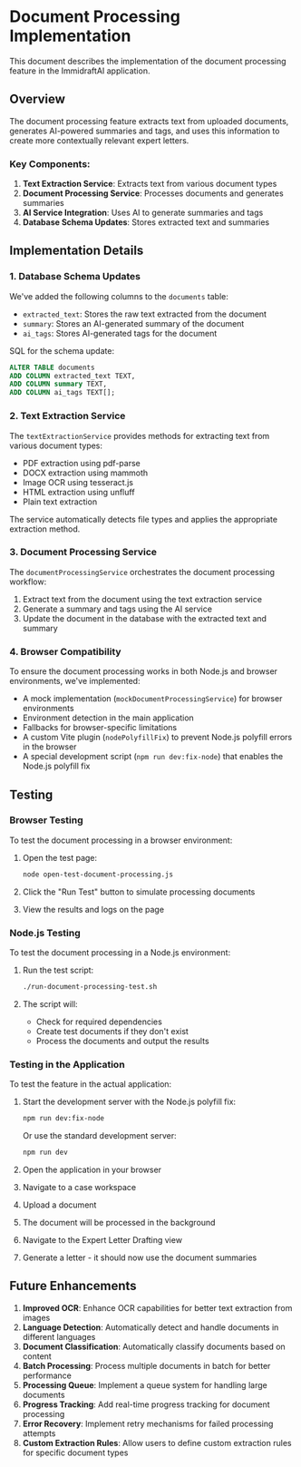 # Document Processing Implementation

This document describes the implementation of the document processing feature in the ImmidraftAI application.

## Overview

The document processing feature extracts text from uploaded documents, generates AI-powered summaries and tags, and uses this information to create more contextually relevant expert letters.

### Key Components:

1. **Text Extraction Service**: Extracts text from various document types
2. **Document Processing Service**: Processes documents and generates summaries
3. **AI Service Integration**: Uses AI to generate summaries and tags
4. **Database Schema Updates**: Stores extracted text and summaries

## Implementation Details

### 1. Database Schema Updates

We've added the following columns to the `documents` table:

- `extracted_text`: Stores the raw text extracted from the document
- `summary`: Stores an AI-generated summary of the document
- `ai_tags`: Stores AI-generated tags for the document

SQL for the schema update:

```sql
ALTER TABLE documents
ADD COLUMN extracted_text TEXT,
ADD COLUMN summary TEXT,
ADD COLUMN ai_tags TEXT[];
```

### 2. Text Extraction Service

The `textExtractionService` provides methods for extracting text from various document types:

- PDF extraction using pdf-parse
- DOCX extraction using mammoth
- Image OCR using tesseract.js
- HTML extraction using unfluff
- Plain text extraction

The service automatically detects file types and applies the appropriate extraction method.

### 3. Document Processing Service

The `documentProcessingService` orchestrates the document processing workflow:

1. Extract text from the document using the text extraction service
2. Generate a summary and tags using the AI service
3. Update the document in the database with the extracted text and summary

### 4. Browser Compatibility

To ensure the document processing works in both Node.js and browser environments, we've implemented:

- A mock implementation (`mockDocumentProcessingService`) for browser environments
- Environment detection in the main application
- Fallbacks for browser-specific limitations
- A custom Vite plugin (`nodePolyfillFix`) to prevent Node.js polyfill errors in the browser
- A special development script (`npm run dev:fix-node`) that enables the Node.js polyfill fix

## Testing

### Browser Testing

To test the document processing in a browser environment:

1. Open the test page:
   ```bash
   node open-test-document-processing.js
   ```

2. Click the "Run Test" button to simulate processing documents
3. View the results and logs on the page

### Node.js Testing

To test the document processing in a Node.js environment:

1. Run the test script:
   ```bash
   ./run-document-processing-test.sh
   ```

2. The script will:
   - Check for required dependencies
   - Create test documents if they don't exist
   - Process the documents and output the results

### Testing in the Application

To test the feature in the actual application:

1. Start the development server with the Node.js polyfill fix:
   ```bash
   npm run dev:fix-node
   ```
   
   Or use the standard development server:
   ```bash
   npm run dev
   ```

2. Open the application in your browser
3. Navigate to a case workspace
4. Upload a document
5. The document will be processed in the background
6. Navigate to the Expert Letter Drafting view
7. Generate a letter - it should now use the document summaries

## Future Enhancements

1. **Improved OCR**: Enhance OCR capabilities for better text extraction from images
2. **Language Detection**: Automatically detect and handle documents in different languages
3. **Document Classification**: Automatically classify documents based on content
4. **Batch Processing**: Process multiple documents in batch for better performance
5. **Processing Queue**: Implement a queue system for handling large documents
6. **Progress Tracking**: Add real-time progress tracking for document processing
7. **Error Recovery**: Implement retry mechanisms for failed processing attempts
8. **Custom Extraction Rules**: Allow users to define custom extraction rules for specific document types
